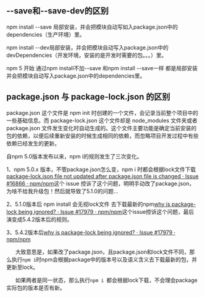 ## --save和--save-dev的区别

npm install --save 局部安装，并会把模块自动写如入package.json中的dependencies（生产环境）里。

npm install --dev局部安装，并会把模块自动写入package.json中的devDependencies（开发环境，安装的是开发时需要的包。。。）里。

npm 5 开始 通过npm install不加--save 和npm install --save一样 都是局部安装并会把模块自动写入package.json中的dependencies里。

## package.json 与 package-lock.json 的区别

package.json 这个文件是 npm init 时创建的一个文件，会记录当前整个项目中的一些基础信息。而 package-lock.json 这个文件却是 node_modules 文件夹或者 package.json 文件发生变化时自动生成的。这个文件主要功能是确定当前安装的包的依赖，以便后续重新安装的时候生成相同的依赖，而忽略项目开发过程中有些依赖已经发生的更新。

自npm 5.0版本发布以来，npm i的规则发生了三次变化。

1、npm 5.0.x 版本，不管package.json怎么变，npm i 时都会根据lock文件下载[package-lock.json file not updated after package.json file is changed · Issue #16866 · npm/npm](https://github.com/npm/npm/issues/16866)这个 issue 控诉了这个问题，明明手动改了package.json，为啥不给我升级包！然后就导致了5.1.0的问题...

2、5.1.0版本后 npm install 会无视lock文件 去下载最新的npm[why is package-lock being ignored? · Issue #17979 · npm/npm](https://github.com/npm/npm/issues/17979)这个issue控诉这个问题，最后演变成5.4.2版本后的规则。

3、5.4.2版本后[why is package-lock being ignored? · Issue #17979 · npm/npm](https://github.com/npm/npm/issues/17979)

&nbsp;&nbsp;&nbsp;&nbsp;&nbsp;&nbsp;大致意思是，如果改了package.json，且package.json和lock文件不同，那么执行`npm i`时npm会根据package中的版本号以及语义含义去下载最新的包，并更新至lock。

&nbsp;&nbsp;&nbsp;&nbsp;&nbsp;&nbsp;如果两者是同一状态，那么执行`npm i `都会根据lock下载，不会理会package实际包的版本是否有新。


